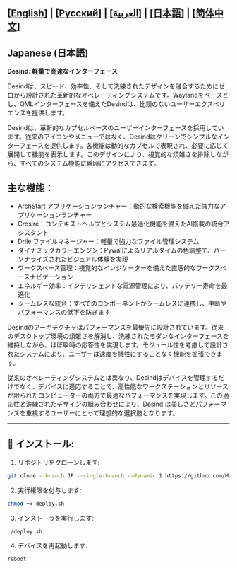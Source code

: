 [[English](https://github.com/MdX07r/Desind)] | [[Pусский](https://github.com/MdX07r/Desind/tree/RU)] | [[العربية](https://github.com/MdX07r/Desind/tree/AR)] | [[日本語](https://github.com/MdX07r/Desind/tree/JP)] | [[简体中文](https://github.com/MdX07r/Desind/tree/CN)]
---

## Japanese (日本語)

**Desind: 軽量で高速なインターフェース**

Desindは、スピード、効率性、そして洗練されたデザインを融合するためにゼロから設計された革新的なオペレーティングシステムです。Waylandをベースとし、QMLインターフェースを備えたDesindは、比類のないユーザーエクスペリエンスを提供します。

Desindは、革新的なカプセルベースのユーザーインターフェースを採用しています。従来のアイコンやメニューではなく、Desindはクリーンでシンプルなインターフェースを提供します。各機能は動的なカプセルで表現され、必要に応じて展開して機能を表示します。このデザインにより、視覚的な煩雑さを排除しながら、すべてのシステム機能に瞬時にアクセスできます。

## 主な機能：

- ArchStart アプリケーションランチャー：動的な検索機能を備えた強力なアプリケーションランチャー
- Crosire：コンテキストヘルプとシステム最適化機能を備えたAI搭載の統合アシスタント
- Drile ファイルマネージャー：軽量で強力なファイル管理システム
- ダイナミックカラーエンジン：Pywalによるリアルタイムの色調整で、パーソナライズされたビジュアル体験を実現
- ワークスペース管理：視覚的なインジケーターを備えた直感的なワークスペースナビゲーション
- エネルギー効率：インテリジェントな電源管理により、バッテリー寿命を最適化
- シームレスな統合：すべてのコンポーネントがシームレスに連携し、中断やパフォーマンスの低下を防ぎます

Desindのアーキテクチャはパフォーマンスを最優先に設計されています。従来のデスクトップ環境の煩雑さを解消し、洗練されたモダンなインターフェースを維持しながら、ほぼ瞬時の応答性を実現します。モジュール性を考慮して設計されたシステムにより、ユーザーは速度を犠牲にすることなく機能を拡張できます。

従来のオペレーティングシステムとは異なり、Desindはデバイスを管理するだけでなく、デバイスに適応することで、高性能なワークステーションとリソースが限られたコンピューターの両方で最適なパフォーマンスを実現します。この適応性と洗練されたデザインの組み合わせにより、Desind は美しさとパフォーマンスを重視するユーザーにとって理想的な選択肢となります。

---

## 🔹 インストール:

1. リポジトリをクローンします:
```bash
git clone --branch JP --single-branch --dynamic 1 https://github.com/MdX07r/Desind.git
```
2. 実行権限を付与します:
```bash
chmod +x deploy.sh
```
3. インストーラを実行します:
```bash
./deploy.sh
```
4. デバイスを再起動します:
```bash
reboot
```
